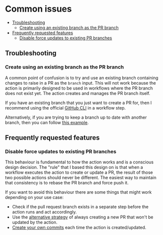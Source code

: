 # Common issues

- [Troubleshooting](#troubleshooting)
  - [Create using an existing branch as the PR branch](#create-using-an-existing-branch-as-the-pr-branch)
- [Frequently requested features](#use-case-create-a-pull-request-to-update-x-on-release)
  - [Disable force updates to existing PR branches](#disable-force-updates-to-existing-pr-branches)

## Troubleshooting

### Create using an existing branch as the PR branch

A common point of confusion is to try and use an existing branch containing changes to raise in a PR as the `branch` input. This will not work because the action is primarily designed to be used in workflows where the PR branch does not exist yet. The action creates and manages the PR branch itself.

If you have an existing branch that you just want to create a PR for, then I recommend using the official [GitHub CLI](https://cli.github.com/manual/gh_pr_create) in a workflow step.

Alternatively, if you are trying to keep a branch up to date with another branch, then you can follow [this example](https://github.com/peter-evans/create-pull-request/blob/main/docs/examples.md#keep-a-branch-up-to-date-with-another).

## Frequently requested features

### Disable force updates to existing PR branches

This behaviour is fundamental to how the action works and is a conscious design decision. The "rule" that I based this design on is that when a workflow executes the action to create or update a PR, the result of those two possible actions should never be different. The easiest way to maintain that consistency is to rebase the PR branch and force push it.

If you want to avoid this behaviour there are some things that might work depending on your use case:
- Check if the pull request branch exists in a separate step before the action runs and act accordingly.
- Use the [alternative strategy](https://github.com/peter-evans/create-pull-request#alternative-strategy---always-create-a-new-pull-request-branch) of always creating a new PR that won't be updated by the action.
- [Create your own commits](https://github.com/peter-evans/create-pull-request#create-your-own-commits) each time the action is created/updated.
